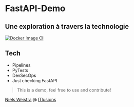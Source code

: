 # FastAPI-Demo
## Une exploration à travers la technologie

[![Docker Image CI](https://github.com/ITlusions/ITL.FastApi.Demo/actions/workflows/docker-image.yml/badge.svg)](https://github.com/ITlusions/ITL.FastApi.Demo/actions/workflows/docker-image.yml)

## Tech

- Pipelines
- PyTests
- DevSecOps
- Just checking FastAPI

> This is a demo, feel free to use and contribute!

[Niels Weistra] @ [ITlusions]

   [ITlusions]: <https://github.com/ITlusions>
   [Niels Weistra]: <mailto:n.weistra@itlusions.com>
